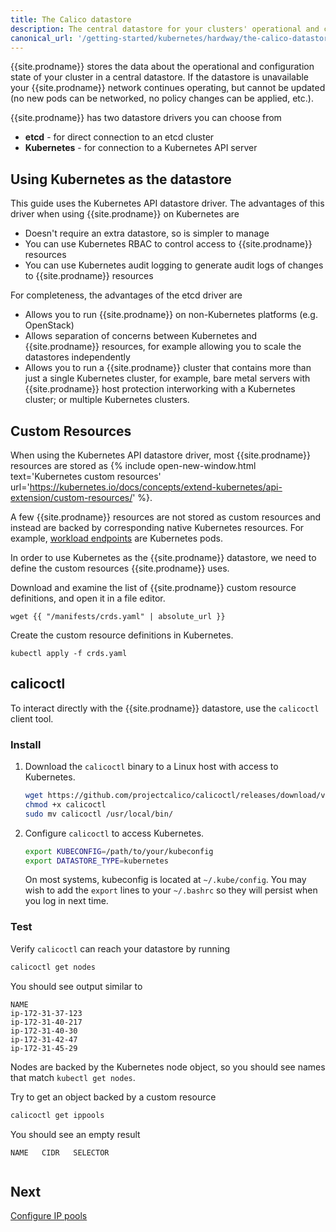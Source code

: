 ```yaml
---
title: The Calico datastore
description: The central datastore for your clusters' operational and configuration state.
canonical_url: '/getting-started/kubernetes/hardway/the-calico-datastore'
---
```


{{site.prodname}} stores the data about the operational and configuration state of your cluster in a central datastore. If the datastore is unavailable
your {{site.prodname}} network continues operating, but cannot be updated (no new pods can be networked, no policy changes can be applied, etc.).

{{site.prodname}} has two datastore drivers you can choose from

- **etcd** - for direct connection to an etcd cluster
- **Kubernetes** - for connection to a Kubernetes API server

## Using Kubernetes as the datastore

This guide uses the Kubernetes API datastore driver. The advantages of this driver when using {{site.prodname}} on Kubernetes are

- Doesn't require an extra datastore, so is simpler to manage
- You can use Kubernetes RBAC to control access to {{site.prodname}} resources
- You can use Kubernetes audit logging to generate audit logs of changes to {{site.prodname}} resources

For completeness, the advantages of the etcd driver are

- Allows you to run {{site.prodname}} on non-Kubernetes platforms (e.g. OpenStack)
- Allows separation of concerns between Kubernetes and {{site.prodname}} resources, for example allowing you to scale the datastores independently
- Allows you to run a {{site.prodname}} cluster that contains more than just a single Kubernetes cluster, for example, bare metal servers with {{site.prodname}}
  host protection interworking with a Kubernetes cluster; or multiple Kubernetes clusters.

## Custom Resources

When using the Kubernetes API datastore driver, most {{site.prodname}} resources are stored as {% include open-new-window.html text='Kubernetes custom resources' url='https://kubernetes.io/docs/concepts/extend-kubernetes/api-extension/custom-resources/' %}.

A few {{site.prodname}} resources are not stored as custom resources and instead are backed by corresponding native Kubernetes resources. For example, [workload endpoints](/reference/resources/workloadendpoint) are Kubernetes pods.

In order to use Kubernetes as the {{site.prodname}} datastore, we need to define the custom resources {{site.prodname}} uses.

Download and examine the list of {{site.prodname}} custom resource definitions, and open it in a file editor.

```
wget {{ "/manifests/crds.yaml" | absolute_url }}
```

Create the custom resource definitions in Kubernetes.

```
kubectl apply -f crds.yaml
```

## calicoctl

To interact directly with the {{site.prodname}} datastore, use the `calicoctl` client tool.

### Install

1. Download the `calicoctl` binary to a Linux host with access to Kubernetes.

   ```bash
   wget https://github.com/projectcalico/calicoctl/releases/download/v3.14.0/calicoctl
   chmod +x calicoctl
   sudo mv calicoctl /usr/local/bin/
   ```

1. Configure `calicoctl` to access Kubernetes.

   ```bash
   export KUBECONFIG=/path/to/your/kubeconfig
   export DATASTORE_TYPE=kubernetes
   ```

   On most systems, kubeconfig is located at `~/.kube/config`. You may wish to add the `export` lines to your `~/.bashrc` so they will persist when you log in next time.


### Test

Verify `calicoctl` can reach your datastore by running

```bash
calicoctl get nodes
```

You should see output similar to

```
NAME
ip-172-31-37-123
ip-172-31-40-217
ip-172-31-40-30
ip-172-31-42-47
ip-172-31-45-29
```

Nodes are backed by the Kubernetes node object, so you should see names that match `kubectl get nodes`.

Try to get an object backed by a custom resource

```bash
calicoctl get ippools
```

You should see an empty result

```
NAME   CIDR   SELECTOR


```

## Next

[Configure IP pools](./configure-ip-pools)
